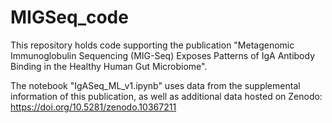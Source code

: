 # MIGSeq_code

This repository holds code supporting the publication "Metagenomic Immunoglobulin Sequencing (MIG-Seq) Exposes Patterns of IgA Antibody Binding in the Healthy Human Gut Microbiome".

The notebook "IgASeq_ML_v1.ipynb" uses data from the supplemental information of this publication, as well as additional data hosted on Zenodo: https://doi.org/10.5281/zenodo.10367211
